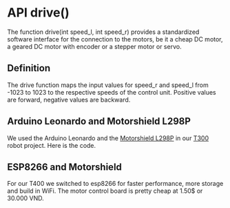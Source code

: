 # API drive()

The function drive(int speed_l, int speed_r) provides a standardized software interface for the connection to the motors, be it a cheap DC motor, a geared DC motor with encoder or a stepper motor or servo.

## Definition

The drive function maps the input values for speed_r and speed_l from -1023 to 1023 to the respective speeds of the control unit. Positive values are forward, negative values are backward.

## Arduino Leonardo and Motorshield L298P

We used the Arduino Leonardo and the [Motorshield L298P](https://www.mantech.co.za/Datasheets/Products/EX029.pdf) in our [T300](../../T300) robot project. Here is the code.

## ESP8266 and Motorshield

For our T400 we switched to esp8266 for faster performance, more storage and build in WiFi. The motor control board is pretty cheap at 1.50$ or 30.000 VND.
